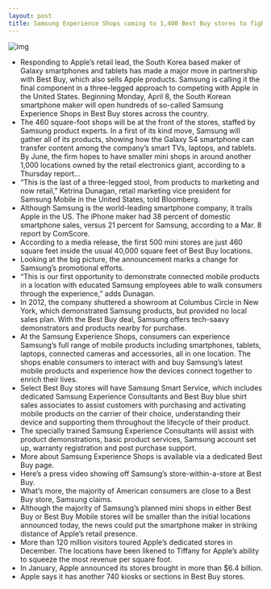 ```yaml
---
layout: post
title: Samsung Experience Shops coming to 1,400 Best Buy stores to fight Apple's retail lead
---
```

![img](http://media.idownloadblog.com/wp-content/uploads/2013/04/Samsung-Experience-Shops-Best-Buy-001.jpg)
* Responding to Apple’s retail lead, the South Korea based maker of Galaxy smartphones and tablets has made a major move in partnership with Best Buy, which also sells Apple products. Samsung is calling it the final component in a three-legged approach to competing with Apple in the United States. Beginning Monday, April 8, the South Korean smartphone maker will open hundreds of so-called Samsung Experience Shops in Best Buy stores across the country.
* The 460 square-foot shops will be at the front of the stores, staffed by Samsung product experts. In a first of its kind move, Samsung will gather all of its products, showing how the Galaxy S4 smartphone can transfer content among the company’s smart TVs, laptops, and tablets. By June, the firm hopes to have smaller mini shops in around another 1,000 locations owned by the retail electronics giant, according to a Thursday report…
* “This is the last of a three-legged stool, from products to marketing and now retail,” Ketrina Dunagan, retail marketing vice president for Samsung Mobile in the United States, told Bloomberg.
* Although Samsung is the world-leading smartphone company, it trails Apple in the US. The iPhone maker had 38 percent of domestic smartphone sales, versus 21 percent for Samsung, according to a Mar. 8 report by ComScore.
* According to a media release, the first 500 mini stores are just 460 square feet inside the usual 40,000 square feet of Best Buy locations.
* Looking at the big picture, the announcement marks a change for Samsung’s promotional efforts.
* “This is our first opportunity to demonstrate connected mobile products in a location with educated Samsung employees able to walk consumers through the experience,” adds Dunagan.
* In 2012, the company shuttered a showroom at Columbus Circle in New York, which demonstrated Samsung products, but provided no local sales plan. With the Best Buy deal, Samsung offers tech-saavy demonstrators and products nearby for purchase.
* At the Samsung Experience Shops, consumers can experience Samsung’s full range of mobile products including smartphones, tablets, laptops, connected cameras and accessories, all in one location. The shops enable consumers to interact with and buy Samsung’s latest mobile products and experience how the devices connect together to enrich their lives.
* Select Best Buy stores will have Samsung Smart Service, which includes dedicated Samsung Experience Consultants and Best Buy blue shirt sales associates to assist customers with purchasing and activating mobile products on the carrier of their choice, understanding their device and supporting them throughout the lifecycle of their product.
* The specially trained Samsung Experience Consultants will assist with product demonstrations, basic product services, Samsung account set up, warranty registration and post purchase support.
* More about Samsung Experience Shops is available via a dedicated Best Buy page.
* Here’s a press video showing off Samsung’s store-within-a-store at Best Buy.
* What’s more, the majority of American consumers are close to a Best Buy store, Samsung claims.
* Although the majority of Samsung’s planned mini shops in either Best Buy or Best Buy Mobile stores will be smaller than the initial locations announced today, the news could put the smartphone maker in striking distance of Apple’s retail presence.
* More than 120 million visitors toured Apple’s dedicated stores in December. The locations have been likened to Tiffany for Apple’s ability to squeeze the most revenue per square foot.
* In January, Apple announced its stores brought in more than $6.4 billion.
* Apple says it has another 740 kiosks or sections in Best Buy stores.

